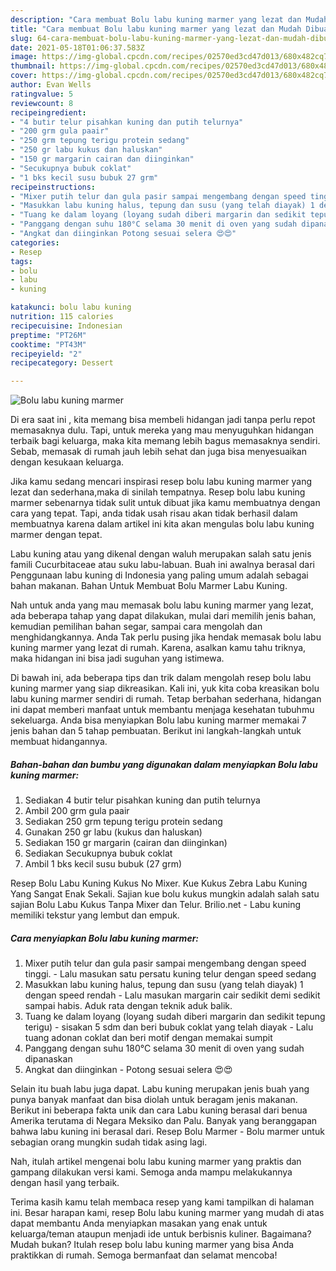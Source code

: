 ```yaml
---
description: "Cara membuat Bolu labu kuning marmer yang lezat dan Mudah Dibuat"
title: "Cara membuat Bolu labu kuning marmer yang lezat dan Mudah Dibuat"
slug: 64-cara-membuat-bolu-labu-kuning-marmer-yang-lezat-dan-mudah-dibuat
date: 2021-05-18T01:06:37.583Z
image: https://img-global.cpcdn.com/recipes/02570ed3cd47d013/680x482cq70/bolu-labu-kuning-marmer-foto-resep-utama.jpg
thumbnail: https://img-global.cpcdn.com/recipes/02570ed3cd47d013/680x482cq70/bolu-labu-kuning-marmer-foto-resep-utama.jpg
cover: https://img-global.cpcdn.com/recipes/02570ed3cd47d013/680x482cq70/bolu-labu-kuning-marmer-foto-resep-utama.jpg
author: Evan Wells
ratingvalue: 5
reviewcount: 8
recipeingredient:
- "4 butir telur pisahkan kuning dan putih telurnya"
- "200 grm gula paair"
- "250 grm tepung terigu protein sedang"
- "250 gr labu kukus dan haluskan"
- "150 gr margarin cairan dan diinginkan"
- "Secukupnya bubuk coklat"
- "1 bks kecil susu bubuk 27 grm"
recipeinstructions:
- "Mixer putih telur dan gula pasir sampai mengembang dengan speed tinggi. Lalu masukan satu persatu kuning telur dengan speed sedang"
- "Masukkan labu kuning halus, tepung dan susu (yang telah diayak) 1 dengan speed rendah  Lalu masukan margarin cair sedikit demi sedikit sampai habis. Aduk rata dengan teknik aduk balik."
- "Tuang ke dalam loyang (loyang sudah diberi margarin dan sedikit tepung terigu)  sisakan 5 sdm dan beri bubuk coklat yang telah diayak Lalu tuang adonan coklat dan beri motif dengan memakai sumpit"
- "Panggang dengan suhu 180°C selama 30 menit di oven yang sudah dipanaskan"
- "Angkat dan diinginkan Potong sesuai selera 😍😍"
categories:
- Resep
tags:
- bolu
- labu
- kuning

katakunci: bolu labu kuning 
nutrition: 115 calories
recipecuisine: Indonesian
preptime: "PT26M"
cooktime: "PT43M"
recipeyield: "2"
recipecategory: Dessert

---
```



![Bolu labu kuning marmer](https://img-global.cpcdn.com/recipes/02570ed3cd47d013/680x482cq70/bolu-labu-kuning-marmer-foto-resep-utama.jpg)

Di era  saat ini , kita memang bisa membeli hidangan jadi tanpa perlu repot memasaknya dulu. Tapi, untuk mereka yang mau menyuguhkan hidangan terbaik bagi keluarga, maka kita memang lebih bagus memasaknya sendiri. Sebab, memasak di rumah jauh lebih sehat dan juga bisa menyesuaikan dengan kesukaan keluarga.

Jika kamu sedang mencari inspirasi resep bolu labu kuning marmer yang lezat dan sederhana,maka di sinilah tempatnya. Resep bolu labu kuning marmer  sebenarnya tidak sulit untuk dibuat jika kamu membuatnya dengan cara yang tepat. Tapi, anda tidak usah risau akan tidak berhasil dalam membuatnya 
karena dalam artikel ini kita akan mengulas bolu labu kuning marmer dengan tepat.  

Labu kuning atau yang dikenal dengan waluh merupakan salah satu jenis famili Cucurbitaceae atau suku labu-labuan. Buah ini awalnya berasal dari Penggunaan labu kuning di Indonesia yang paling umum adalah sebagai bahan makanan. Bahan Untuk Membuat Bolu Marmer Labu Kuning.

Nah untuk anda yang mau memasak bolu labu kuning marmer yang lezat, ada beberapa tahap yang dapat dilakukan, mulai dari memilih jenis bahan, kemudian pemilihan bahan segar, sampai cara mengolah dan menghidangkannya. Anda Tak perlu pusing jika hendak memasak bolu labu kuning marmer yang lezat di rumah. Karena, asalkan kamu  tahu triknya, maka hidangan ini bisa jadi suguhan yang istimewa.

Di bawah ini, ada beberapa tips dan trik dalam mengolah resep bolu labu kuning marmer yang siap dikreasikan. Kali ini, yuk kita coba kreasikan bolu labu kuning marmer sendiri di rumah. Tetap berbahan sederhana, hidangan ini dapat memberi manfaat untuk membantu menjaga kesehatan tubuhmu sekeluarga. Anda bisa menyiapkan Bolu labu kuning marmer memakai 7 jenis bahan dan 5 tahap pembuatan. Berikut ini langkah-langkah untuk membuat hidangannya.

<!--inarticleads1-->

##### Bahan-bahan dan bumbu yang digunakan dalam menyiapkan Bolu labu kuning marmer:

1. Sediakan 4 butir telur pisahkan kuning dan putih telurnya
1. Ambil 200 grm gula paair
1. Sediakan 250 grm tepung terigu protein sedang
1. Gunakan 250 gr labu (kukus dan haluskan)
1. Sediakan 150 gr margarin (cairan dan diinginkan)
1. Sediakan Secukupnya bubuk coklat
1. Ambil 1 bks kecil susu bubuk (27 grm)


Resep Bolu Labu Kuning Kukus No Mixer. Kue Kukus Zebra Labu Kuning Yang Sangat Enak Sekali. Sajian kue bolu kukus mungkin adalah salah satu sajian Bolu Labu Kukus Tanpa Mixer dan Telur. Brilio.net - Labu kuning memiliki tekstur yang lembut dan empuk. 

<!--inarticleads2-->

##### Cara menyiapkan Bolu labu kuning marmer:

1. Mixer putih telur dan gula pasir sampai mengembang dengan speed tinggi. - Lalu masukan satu persatu kuning telur dengan speed sedang
1. Masukkan labu kuning halus, tepung dan susu (yang telah diayak) 1 dengan speed rendah  - Lalu masukan margarin cair sedikit demi sedikit sampai habis. Aduk rata dengan teknik aduk balik.
1. Tuang ke dalam loyang (loyang sudah diberi margarin dan sedikit tepung terigu)  - sisakan 5 sdm dan beri bubuk coklat yang telah diayak - Lalu tuang adonan coklat dan beri motif dengan memakai sumpit
1. Panggang dengan suhu 180°C selama 30 menit di oven yang sudah dipanaskan
1. Angkat dan diinginkan - Potong sesuai selera 😍😍


Selain itu buah labu juga dapat. Labu kuning merupakan jenis buah yang punya banyak manfaat dan bisa diolah untuk beragam jenis makanan. Berikut ini beberapa fakta unik dan cara Labu kuning berasal dari benua Amerika terutama di Negara Meksiko dan Palu. Banyak yang beranggapan bahwa labu kuning ini berasal dari. Resep Bolu Marmer - Bolu marmer untuk sebagian orang mungkin sudah tidak asing lagi. 

Nah, itulah artikel mengenai  bolu labu kuning marmer  yang praktis dan gampang dilakukan versi kami. Semoga anda mampu melakukannya dengan hasil yang terbaik. 

Terima kasih kamu telah membaca resep yang kami tampilkan di halaman ini. Besar harapan kami, resep  Bolu labu kuning marmer yang mudah di atas dapat membantu Anda menyiapkan masakan yang enak untuk keluarga/teman ataupun menjadi ide untuk berbisnis kuliner. Bagaimana? Mudah bukan? Itulah resep bolu labu kuning marmer yang bisa Anda praktikkan di rumah. Semoga bermanfaat dan selamat mencoba!

